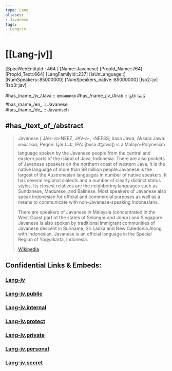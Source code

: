 ```yaml
---
type: Lang
aliases:
- Javanese
tags: 
- Lang/jv
---
```

# [[Lang-jv]] 

[SpocWebEntityId:: 464 ]
[Name::Javanese]
[PropId_Name::764]
[PropId_Text::664]
[LangFamilyId::237]
[IsUnLanguage::]
[NumSpeakers::85000000]
[NumSpeakers_native::85000000]
[Iso2::jv]
[Iso3::jav]


#has_/name_/jv_/Java :: ꦧꦱꦗꦮ 
#has_/name_/jv_/Arab :: بَاسَا جَاوَا 
#has_/name_/en_ :: Javanese  
#has_/name_/de_ :: Javanisch   

## #has_/text_of_/abstract  


> Javanese ( JAH-və-NEEZ,  JAV-ə-,  -⁠NEESS; basa Jawa, Aksara Jawa: ꦧꦱꦗꦮ, Pegon: بَاسَا جَاوَا‎, IPA: [bɔsɔ d͡ʒɔwɔ]) is a Malayo-Polynesian language spoken by the Javanese people from the central and eastern parts of the island of Java, Indonesia. There are also pockets of Javanese speakers on the northern coast of western Java. It is the native language of more than 98 million people.Javanese is the largest of the Austronesian languages in number of native speakers. It has several regional dialects and a number of clearly distinct status styles. Its closest relatives are the neighboring languages such as Sundanese, Madurese, and Balinese. Most speakers of Javanese also speak Indonesian for official and commercial purposes as well as a means to communicate with non-Javanese-speaking Indonesians.
>
> There are speakers of Javanese in Malaysia (concentrated in the West Coast part of the states of Selangor and Johor) and Singapore. Javanese is also spoken by traditional immigrant communities of Javanese descent in Suriname, Sri Lanka and New Caledonia.Along with Indonesian, Javanese is an official language in the Special Region of Yogyakarta, Indonesia.
>
> [Wikipedia](https://en.wikipedia.org/wiki/Javanese%20language)


## Confidential Links & Embeds: 

### [Lang-jv](/_Standards/Language/Lang~Family/LangFamily-Austronesian/Lang-jv.md) 

### [Lang-jv.public](/_public/Language/Lang~Family/LangFamily-Austronesian/Lang-jv.public.md) 

### [Lang-jv.internal](/_internal/Language/Lang~Family/LangFamily-Austronesian/Lang-jv.internal.md) 

### [Lang-jv.protect](/_protect/Language/Lang~Family/LangFamily-Austronesian/Lang-jv.protect.md) 

### [Lang-jv.private](/_private/Language/Lang~Family/LangFamily-Austronesian/Lang-jv.private.md) 

### [Lang-jv.personal](/_personal/Language/Lang~Family/LangFamily-Austronesian/Lang-jv.personal.md) 

### [Lang-jv.secret](/_secret/Language/Lang~Family/LangFamily-Austronesian/Lang-jv.secret.md)

